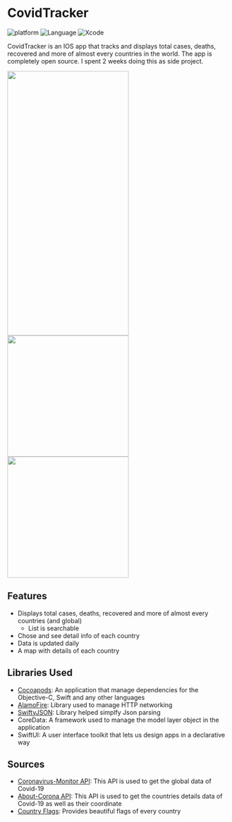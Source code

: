 # CovidTracker

![platform](https://img.shields.io/badge/Platform-IOS-yellow.svg)
![Language](https://img.shields.io/badge/Language-Swift-orange.svg)
![Xcode](https://img.shields.io/badge/Xcode-SwiftUI-informational.svg)


CovidTracker is an IOS app that tracks and displays total cases, deaths, recovered and more of almost every countries in the world. The app is completely open source. I spent 2 weeks doing this as side project.  

<img src="images/ss1.pn" height='600' width='275'/> <img src="images/ss2.pn" height='auto' width='275'/> <img src="images/ss3.pn" height='auto' width='275'/>

## Features

* Displays total cases, deaths, recovered and more of almost every countries (and global)
  - List is searchable
* Chose and see detail info of each country
* Data is updated daily
* A map with details of each country

## Libraries Used

* <a href="https://cocoapods.org/">Cocoapods</a>:  An application that manage dependencies for the Objective-C, Swift and any other languages
* <a href="https://github.com/Alamofire/Alamofire">AlamoFire</a>: Library used to manage HTTP networking
* <a href="https://github.com/SwiftyJSON/SwiftyJSON">SwiftyJSON</a>: Library helped simplfy Json parsing 
* <a>CoreData</a>: A framework used to manage the model layer object in the application
* <a>SwiftUI</a>: A user interface toolkit that lets us design apps in a declarative way


## Sources

* <a href="https://rapidapi.com/astsiatsko/api/coronavirus-monitor">Coronavirus-Monitor API</a>: This API is used to get the global data of Covid-19
* <a href="https://about-corona.net/">About-Corona API</a>: This API is used to get the countries details data of Covid-19 as well as their coordinate
* <a href="https://www.countryflags.io/">Country Flags</a>: Provides beautiful flags of every country
